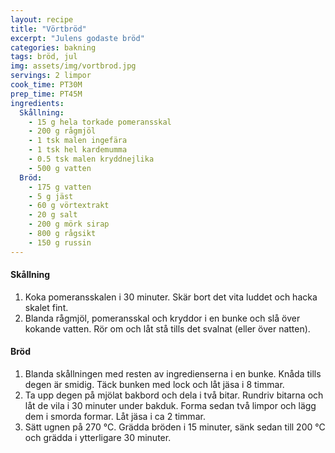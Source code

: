 ```yaml
---
layout: recipe
title: "Vörtbröd"
excerpt: "Julens godaste bröd"
categories: bakning
tags: bröd, jul
img: assets/img/vortbrod.jpg
servings: 2 limpor
cook_time: PT30M
prep_time: PT45M
ingredients:
  Skållning:
    - 15 g hela torkade pomeransskal
    - 200 g rågmjöl
    - 1 tsk malen ingefära
    - 1 tsk hel kardemumma
    - 0.5 tsk malen kryddnejlika
    - 500 g vatten
  Bröd:
    - 175 g vatten
    - 5 g jäst
    - 60 g vörtextrakt
    - 20 g salt
    - 200 g mörk sirap
    - 800 g rågsikt
    - 150 g russin
---
```


#### Skållning

1. Koka pomeransskalen i 30 minuter. Skär bort det vita luddet och hacka skalet
   fint.
2. Blanda rågmjöl, pomeransskal och kryddor i en bunke och slå över kokande
   vatten. Rör om och låt stå tills det svalnat (eller över natten).

#### Bröd

1. Blanda skållningen med resten av ingredienserna i en bunke. Knåda tills degen
   är smidig. Täck bunken med lock och låt jäsa i 8 timmar.
2. Ta upp degen på mjölat bakbord och dela i två bitar. Rundriv bitarna och låt
   de vila i 30 minuter under bakduk. Forma sedan två limpor och lägg dem i
   smorda formar. Låt jäsa i ca 2 timmar.
3. Sätt ugnen på 270 °C. Grädda bröden i 15 minuter, sänk sedan till 200 °C och
   grädda i ytterligare 30 minuter.

